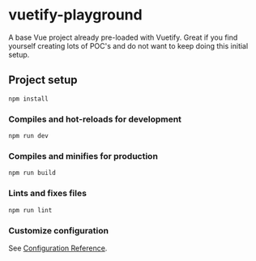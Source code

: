 # vuetify-playground
A base Vue project already pre-loaded with Vuetify. Great if you find yourself creating lots of POC's and do not want to keep doing this initial setup.

## Project setup
```
npm install
```

### Compiles and hot-reloads for development
```
npm run dev
```

### Compiles and minifies for production
```
npm run build
```

### Lints and fixes files
```
npm run lint
```

### Customize configuration
See [Configuration Reference](https://cli.vuejs.org/config/).
